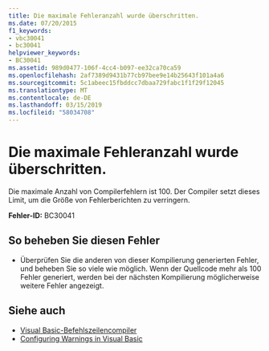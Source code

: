 ```yaml
---
title: Die maximale Fehleranzahl wurde überschritten.
ms.date: 07/20/2015
f1_keywords:
- vbc30041
- bc30041
helpviewer_keywords:
- BC30041
ms.assetid: 989d0477-106f-4cc4-b097-ee32ca70ca59
ms.openlocfilehash: 2af7389d9431b77cb97bee9e14b25643f101a4a6
ms.sourcegitcommit: 5c1abeec15fbddcc7dbaa729fabc1f1f29f12045
ms.translationtype: MT
ms.contentlocale: de-DE
ms.lasthandoff: 03/15/2019
ms.locfileid: "58034708"
---
```

# <a name="maximum-number-of-errors-has-been-exceeded"></a>Die maximale Fehleranzahl wurde überschritten.
Die maximale Anzahl von Compilerfehlern ist 100. Der Compiler setzt dieses Limit, um die Größe von Fehlerberichten zu verringern.  
  
 **Fehler-ID:** BC30041  
  
## <a name="to-correct-this-error"></a>So beheben Sie diesen Fehler  
  
-   Überprüfen Sie die anderen von dieser Kompilierung generierten Fehler, und beheben Sie so viele wie möglich. Wenn der Quellcode mehr als 100 Fehler generiert, werden bei der nächsten Kompilierung möglicherweise weitere Fehler angezeigt.  
  
## <a name="see-also"></a>Siehe auch

- [Visual Basic-Befehlszeilencompiler](../../visual-basic/reference/command-line-compiler/index.md)
- [Configuring Warnings in Visual Basic](/visualstudio/ide/configuring-warnings-in-visual-basic)
